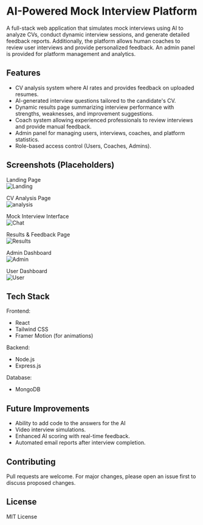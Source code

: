 # AI-Powered Mock Interview Platform

A full-stack web application that simulates mock interviews using AI to analyze CVs, conduct dynamic interview sessions, and generate detailed feedback reports. Additionally, the platform allows human coaches to review user interviews and provide personalized feedback. An admin panel is provided for platform management and analytics.

## Features

- CV analysis system where AI rates and provides feedback on uploaded resumes.
- AI-generated interview questions tailored to the candidate's CV.
- Dynamic results page summarizing interview performance with strengths, weaknesses, and improvement suggestions.
- Coach system allowing experienced professionals to review interviews and provide manual feedback.
- Admin panel for managing users, interviews, coaches, and platform statistics.
- Role-based access control (Users, Coaches, Admins).

## Screenshots (Placeholders)

Landing Page  
![Landing](https://i.imgur.com/HeucXoQ.png)

CV Analysis Page  
![analysis](https://i.imgur.com/vDibyS3.jpeg)

Mock Interview Interface  
![Chat](https://i.imgur.com/M7cwRRB.jpeg)

Results & Feedback Page  
![Results](https://i.imgur.com/PZUdw59.jpeg)

Admin Dashboard  
![Admin](https://i.imgur.com/GAQ3DDS.png)

User Dashboard  
![User](https://i.imgur.com/Lo1kWlO.png)

## Tech Stack

Frontend:
- React
- Tailwind CSS
- Framer Motion (for animations)

Backend:
- Node.js
- Express.js

Database:
- MongoDB

## Future Improvements
- Ability to add code to the answers for the AI
- Video interview simulations.
- Enhanced AI scoring with real-time feedback.
- Automated email reports after interview completion.

## Contributing
Pull requests are welcome. For major changes, please open an issue first to discuss proposed changes.

## License
MIT License
